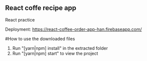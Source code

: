 ## React coffe recipe app

React practice

Deployment: https://react-coffee-order-app-han.firebaseapp.com/

#How to use the downloaded files

1) Run "[yarn|npm] install" in the extracted folder
2) Run "[yarn|npm] start" to view the project

